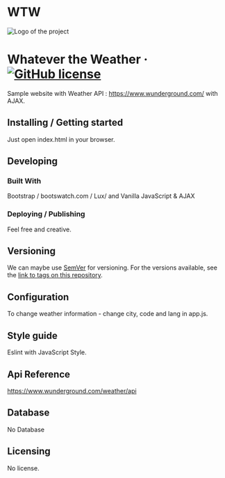 # WTW
![Logo of the project](http://icons-ak.wxug.com/i/c/k/partlycloudy.gif)

# Whatever the Weather &middot;  [![GitHub license](https://img.shields.io/badge/license-MIT-blue.svg?style=flat-square)](https://github.com/your/your-project/blob/master/LICENSE)

Sample website with Weather API : https://www.wunderground.com/ with AJAX.

## Installing / Getting started

Just open index.html in your browser.

## Developing

### Built With
Bootstrap / bootswatch.com / Lux/ and Vanilla JavaScript & AJAX

### Deploying / Publishing

Feel free and creative.

## Versioning

We can maybe use [SemVer](http://semver.org/) for versioning. For the versions available, see the [link to tags on this repository](/tags).


## Configuration

To change weather information - change city, code and lang in app.js.

## Style guide

Eslint with JavaScript Style.

## Api Reference

https://www.wunderground.com/weather/api


## Database

No Database

## Licensing

No license.
